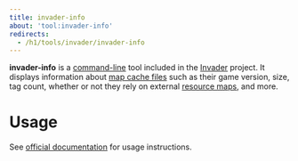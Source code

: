 ```yaml
---
title: invader-info
about: 'tool:invader-info'
redirects:
  - /h1/tools/invader/invader-info
---
```

**invader-info** is a [command-line](~) tool included in the [Invader](~) project. It displays information about [map cache files](~maps) such as their game version, size, tag count, whether or not they rely on external [resource maps](~maps#resource-maps), and more.

# Usage
See [official documentation][docs] for usage instructions.

[docs]: https://github.com/SnowyMouse/invader#invader-info
